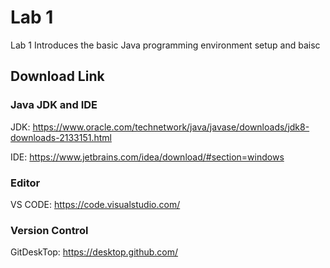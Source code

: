 # Lab 1
Lab 1 Introduces the basic Java programming environment setup and baisc 
## Download Link
### Java JDK and IDE
JDK: https://www.oracle.com/technetwork/java/javase/downloads/jdk8-downloads-2133151.html

IDE: https://www.jetbrains.com/idea/download/#section=windows
### Editor
VS CODE: https://code.visualstudio.com/
### Version Control
GitDeskTop: https://desktop.github.com/